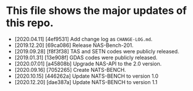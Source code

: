 # This file shows the major updates of this repo.

- [2020.04.11] [4ef9531] Add change log as `CHANGE-LOG.md`.
- [2019.12.20] [69ca086] Release NAS-Bench-201.
- [2019.09.28] [f8f3f38] TAS and SETN codes were publicly released.
- [2019.01.31] [13e908f] GDAS codes were publicly released.
- [2020.07.01] [a45808b] Upgrade NAS-API to the 2.0 version.
- [2020.09.16] [7052265] Create NATS-BENCH.
- [2020.10.15] [446262a] Update NATS-BENCH to version 1.0
- [2020.12.20] [dae387a] Update NATS-BENCH to version 1.1
